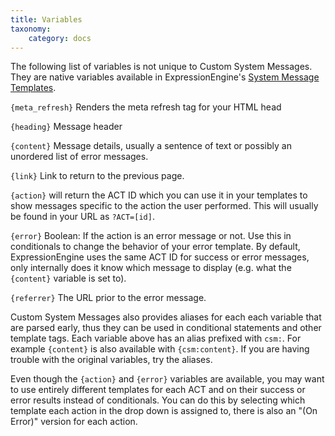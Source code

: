 ```yaml
---
title: Variables
taxonomy:
    category: docs
---
```


The following list of variables is not unique to Custom System Messages. They are native variables available in ExpressionEngine's <a href="https://docs.expressionengine.com/latest/cp/design/system/index.html">System Message Templates</a>.

``{meta_refresh}``
Renders the meta refresh tag for your HTML head

``{heading}``
Message header

``{content}``
Message details, usually a sentence of text or possibly an unordered list of error messages.

``{link}``
Link to return to the previous page.

``{action}``
will return the ACT ID which you can use it in your templates to show messages specific to the action the user performed. This will usually be found in your URL as ``?ACT=[id]``.

``{error}``
Boolean: If the action is an error message or not. Use this in conditionals to change the behavior of your error template. By default, ExpressionEngine uses the same ACT ID for success or error messages, only internally does it know which message to display (e.g. what the ``{content}`` variable is set to).

``{referrer}``
The URL prior to the error message.

Custom System Messages also provides aliases for each each variable that are parsed early, thus they can be used in conditional statements and other template tags. Each variable above has an alias prefixed with ``csm:``. For example ``{content}`` is also available with ``{csm:content}``. If you are having trouble with the original variables, try the aliases.

Even though the ``{action}`` and ``{error}`` variables are available, you may want to use entirely different templates for each ACT and on their success or error results instead of conditionals. You can do this by selecting which template each action in the drop down is assigned to, there is also an "(On Error)" version for each action.
